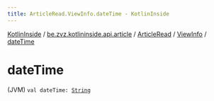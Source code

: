 ```yaml
---
title: ArticleRead.ViewInfo.dateTime - KotlinInside
---
```


[KotlinInside](../../../index.html) / [be.zvz.kotlininside.api.article](../../index.html) / [ArticleRead](../index.html) / [ViewInfo](index.html) / [dateTime](./date-time.html)

# dateTime

(JVM) `val dateTime: `[`String`](https://kotlinlang.org/api/latest/jvm/stdlib/kotlin/-string/index.html)